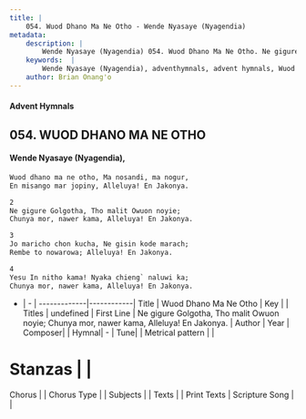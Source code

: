 ```yaml
---
title: |
    054. Wuod Dhano Ma Ne Otho - Wende Nyasaye (Nyagendia)
metadata:
    description: |
        Wende Nyasaye (Nyagendia) 054. Wuod Dhano Ma Ne Otho. Ne gigure Golgotha, Tho malit Owuon noyie; Chunya mor, nawer kama, Alleluya! En Jakonya.  
    keywords:  |
        Wende Nyasaye (Nyagendia), adventhymnals, advent hymnals, Wuod Dhano Ma Ne Otho, Ne gigure Golgotha, Tho malit Owuon noyie; Chunya mor, nawer kama, Alleluya! En Jakonya.. 
    author: Brian Onang'o
---
```


#### Advent Hymnals
## 054. WUOD DHANO MA NE OTHO
####  Wende Nyasaye (Nyagendia),

```txt
Wuod dhano ma ne otho, Ma nosandi, ma nogur,
En misango mar jopiny, Alleluya! En Jakonya.

2
Ne gigure Golgotha, Tho malit Owuon noyie;
Chunya mor, nawer kama, Alleluya! En Jakonya.

3
Jo maricho chon kucha, Ne gisin kode marach;
Rembe to nowarowa; Alleluya! En Jakonya.

4
Yesu In nitho kama! Nyaka chieng` naluwi ka;
Chunya mor, nawer kama, Alleluya! En Jakonya.


```

- |   -  |
-------------|------------|
Title | Wuod Dhano Ma Ne Otho |
Key |  |
Titles | undefined |
First Line | Ne gigure Golgotha, Tho malit Owuon noyie; Chunya mor, nawer kama, Alleluya! En Jakonya. |
Author | 
Year | 
Composer| |
Hymnal|  - |
Tune|  |
Metrical pattern | |
# Stanzas |  |
Chorus |  |
Chorus Type |  |
Subjects | |
Texts |  |
Print Texts | 
Scripture Song |  |
    
